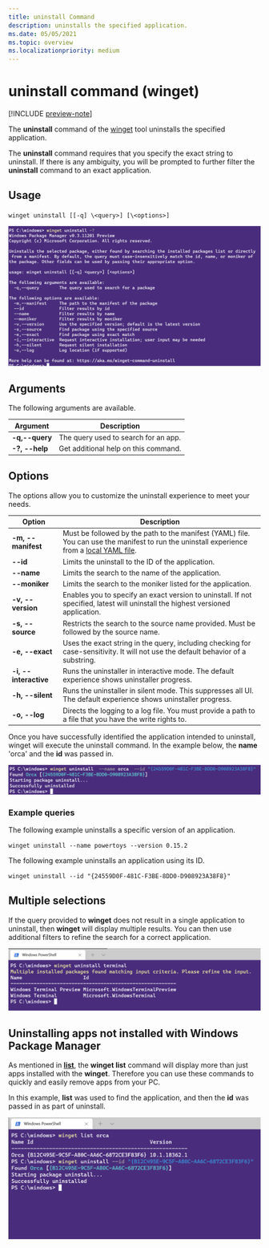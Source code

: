 ```yaml
---
title: uninstall Command
description: uninstalls the specified application.
ms.date: 05/05/2021
ms.topic: overview
ms.localizationpriority: medium
---
```


# uninstall command (winget)

[!INCLUDE [preview-note](../../includes/package-manager-preview.md)]

The **uninstall** command of the [winget](index.md) tool uninstalls the specified application.

The **uninstall** command requires that you specify the exact string to uninstall. If there is any ambiguity, you will be prompted to further filter the **uninstall** command to an exact application.

## Usage

`winget uninstall [[-q] \<query>] [\<options>]`

![uninstall command](images/uninstall.png)

## Arguments

The following arguments are available.

| Argument      | Description |
|-------------|-------------|  
| **-q,--query**  |  The query used to search for an app. |
| **-?, --help** |  Get additional help on this command. |

## Options

The options allow you to customize the uninstall experience to meet your needs.

| Option      | Description |
|-------------|-------------|  
| **-m, --manifest** |   Must be followed by the path to the manifest (YAML) file. You can use the manifest to run the uninstall experience from a [local YAML file](#local-uninstall). |
| **--id**    |  Limits the uninstall to the ID of the application.   |  
| **--name**   |  Limits the search to the name of the application. |  
| **--moniker**   | Limits the search to the moniker listed for the application. |  
| **-v, --version**  |  Enables you to specify an exact version to uninstall. If not specified, latest will uninstall the highest versioned application. |  
| **-s, --source**   |  Restricts the search to the source name provided. Must be followed by the source name. |  
| **-e, --exact**   |   Uses the exact string in the query, including checking for case-sensitivity. It will not use the default behavior of a substring. |  
| **-i, --interactive** |  Runs the uninstaller in interactive mode. The default experience shows uninstaller progress. |  
| **-h, --silent** |  Runs the uninstaller in silent mode. This suppresses all UI. The default experience shows uninstaller progress. |  
| **-o, --log**  |  Directs the logging to a log file. You must provide a path to a file that you have the write rights to. |

Once you have successfully identified the application intended to uninstall, winget will execute the uninstall command.  In the example below, the **name** 'orca' and the **id** was passed in.

![uninstall command](images/uninstall-execute.png)

 
### Example queries

The following example uninstalls a specific version of an application.

```CMD
winget uninstall --name powertoys --version 0.15.2
```

The following example uninstalls an application using its ID.

```CMD
winget uninstall --id "{24559D0F-481C-F3BE-8DD0-D908923A38F8}"
```

## Multiple selections

If the query provided to **winget** does not result in a single application to uninstall, then **winget** will display multiple results. You can then use additional filters to refine the search for a correct application.

![uninstall command](images/uninstall-multiple.png)

## Uninstalling apps not installed with Windows Package Manager
As mentioned in [**list**](list.md), the **winget list** command will display more than just apps installed with the **winget**.  Therefore you can use these commands to quickly and easily remove apps from your PC.

In this example, **list** was used to find the application, and then the **id** was passed in as part of uninstall.

![uninstall with list command](images/uninstall-with-list.png)

